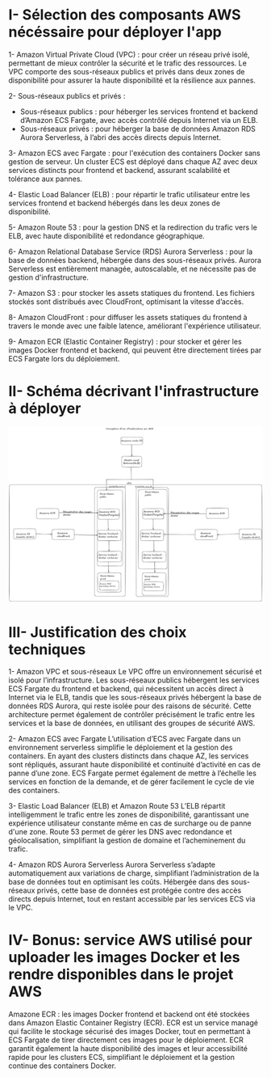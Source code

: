 # I- Sélection des composants AWS  nécéssaire pour déployer l'app

1- Amazon Virtual Private Cloud (VPC) : pour créer un réseau privé isolé, permettant de mieux contrôler la sécurité et le trafic des ressources. Le VPC comporte des sous-réseaux publics et privés dans deux zones de disponibilité pour assurer la haute disponibilité et la résilience aux pannes.

2- Sous-réseaux publics et privés :

- Sous-réseaux publics : pour héberger les services frontend et backend d’Amazon ECS Fargate, avec accès contrôlé depuis Internet via un ELB.
- Sous-réseaux privés : pour héberger la base de données Amazon RDS Aurora Serverless, à l’abri des accès directs depuis Internet.

3- Amazon ECS avec Fargate : pour l'exécution des containers Docker sans gestion de serveur. Un cluster ECS est déployé dans chaque AZ avec deux services distincts pour frontend et backend, assurant scalabilité et tolérance aux pannes.

4- Elastic Load Balancer (ELB) : pour répartir le trafic utilisateur entre les services frontend et backend hébergés dans les deux zones de disponibilité.

5- Amazon Route 53 : pour la gestion DNS et la redirection du trafic vers le ELB, avec haute disponibilité et redondance géographique.

6- Amazon Relational Database Service (RDS) Aurora Serverless : pour la base de données backend, hébergée dans des sous-réseaux privés. Aurora Serverless est entièrement managée, autoscalable, et ne nécessite pas de gestion d'infrastructure.

7- Amazon S3 : pour stocker les assets statiques du frontend. Les fichiers stockés sont distribués avec CloudFront, optimisant la vitesse d’accès.

8- Amazon CloudFront : pour diffuser les assets statiques du frontend à travers le monde avec une faible latence, améliorant l'expérience utilisateur.

9- Amazon ECR (Elastic Container Registry) : pour stocker et gérer les images Docker frontend et backend, qui peuvent être directement tirées par ECS Fargate lors du déploiement.


# II- Schéma décrivant l'infrastructure à déployer
![alt text](schema_d'infrastructure_AWS.png)


# III- Justification des choix techniques
1- Amazon VPC et sous-réseaux
Le VPC offre un environnement sécurisé et isolé pour l’infrastructure. Les sous-réseaux publics hébergent les services ECS Fargate du frontend et backend, qui nécessitent un accès direct à Internet via le ELB, tandis que les sous-réseaux privés hébergent la base de données RDS Aurora, qui reste isolée pour des raisons de sécurité. Cette architecture permet également de contrôler précisément le trafic entre les services et la base de données, en utilisant des groupes de sécurité AWS.

2- Amazon ECS avec Fargate
L’utilisation d’ECS avec Fargate dans un environnement serverless simplifie le déploiement et la gestion des containers. En ayant des clusters distincts dans chaque AZ, les services sont répliqués, assurant haute disponibilité et continuité d’activité en cas de panne d’une zone. ECS Fargate permet également de mettre à l’échelle les services en fonction de la demande, et de gérer facilement le cycle de vie des containers.

3- Elastic Load Balancer (ELB) et Amazon Route 53
L’ELB répartit intelligemment le trafic entre les zones de disponibilité, garantissant une expérience utilisateur constante même en cas de surcharge ou de panne d'une zone. Route 53 permet de gérer les DNS avec redondance et géolocalisation, simplifiant la gestion de domaine et l’acheminement du trafic.

4- Amazon RDS Aurora Serverless
Aurora Serverless s’adapte automatiquement aux variations de charge, simplifiant l’administration de la base de données tout en optimisant les coûts. Hébergée dans des sous-réseaux privés, cette base de données est protégée contre des accès directs depuis Internet, tout en restant accessible par les services ECS via le VPC.


# IV- Bonus:  service AWS utilisé pour uploader les images Docker et les rendre disponibles dans le projet AWS
Amazone ECR : les images Docker frontend et backend ont été stockées dans Amazon Elastic Container Registry (ECR). ECR est un service managé qui facilite le stockage sécurisé des images Docker, tout en permettant à ECS Fargate de tirer directement ces images pour le déploiement. ECR garantit également la haute disponibilité des images et leur accessibilité rapide pour les clusters ECS, simplifiant le déploiement et la gestion continue des containers Docker.
